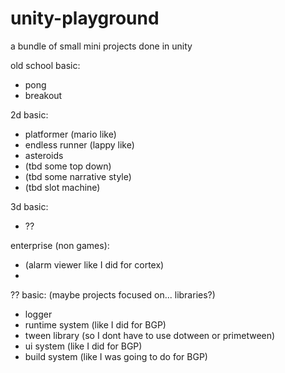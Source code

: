 # unity-playground
a bundle of small mini projects done in unity

old school basic:
- pong
- breakout

2d basic:
- platformer (mario like)
- endless runner (lappy like)
- asteroids
- (tbd some top down)
- (tbd some narrative style)
- (tbd slot machine)

3d basic:
- ??

enterprise (non games):
- (alarm viewer like I did for cortex)
- 

?? basic: (maybe projects focused on... libraries?)
- logger
- runtime system (like I did for BGP)
- tween library (so I dont have to use dotween or primetween)
- ui system (like I did for BGP)
- build system (like I was going to do for BGP)

